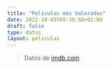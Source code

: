 ```yaml
---
title: "Peliculas más Valoradas"
date: 2022-10-03T09:35:58+02:00
draft: false
type: datos
layout: peliculas
---
```



> Datos de [imdb.com](https://www.imdb.com/chart/top/?ref_=nv_mv_250)
